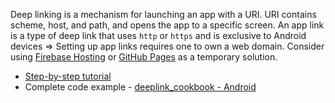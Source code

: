 Deep linking is a mechanism for launching an app with a URI. 
URI contains scheme, host, and path, and opens the app to a specific screen.
An app link is a type of deep link that uses `http` or `https` and is exclusive to Android devices => Setting up app links requires one to own a web domain.
Consider using [Firebase Hosting](https://firebase.google.com/docs/hosting) or [GitHub Pages](https://pages.github.com/) as a temporary solution.

- [Step-by-step tutorial](https://docs.flutter.dev/cookbook/navigation/set-up-app-links)
- Complete code example - [deeplink_cookbook - Android](https://github.com/flutter/codelabs/tree/main/deeplink_cookbook/android)